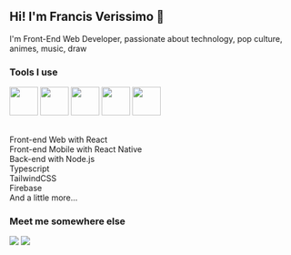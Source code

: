 ## Hi! I'm Francis Verissimo 👋
I'm Front-End Web Developer, passionate about technology, pop culture, animes, music, draw

### Tools I use
<div display="flex">
  <img src="https://cdn.jsdelivr.net/gh/devicons/devicon/icons/react/react-original.svg" width="50px" />
  <img src="https://cdn.jsdelivr.net/gh/devicons/devicon/icons/nodejs/nodejs-original.svg" width="50px" />
  <img src="https://cdn.jsdelivr.net/gh/devicons/devicon/icons/typescript/typescript-original.svg" width="50px" />
  <img src="https://cdn.jsdelivr.net/gh/devicons/devicon/icons/tailwindcss/tailwindcss-plain.svg" width="50px"  />
  <img src="https://cdn.jsdelivr.net/gh/devicons/devicon/icons/firebase/firebase-plain.svg" width="50px" />
</div>

<br />

Front-end Web with React<br />
Front-end Mobile with React Native<br />
Back-end with Node.js<br />
Typescript<br />
TailwindCSS<br />
Firebase<br />
And a little more...

### Meet me somewhere else
<div>
  <a href="mailto:francissv97@gmail.com">
    <img src="https://img.shields.io/badge/Gmail-D14836?style=for-the-badge&logo=gmail&logoColor=white" target="_blank"></a>
  <a href="https://www.linkedin.com/in/francissv97" target="_blank">
    <img src="https://img.shields.io/badge/LinkedIn-0077B5?style=for-the-badge&logo=linkedin&logoColor=white" target="_blank"></a> 
</div>
